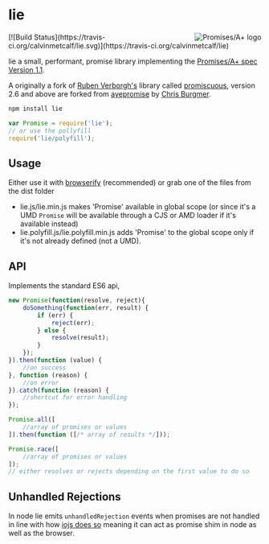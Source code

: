 # lie
<a href="http://promises-aplus.github.com/promises-spec">
  <img src="http://promises-aplus.github.com/promises-spec/assets/logo-small.png"
       alt="Promises/A+ logo" title="Promises/A+ 1.1 compliant" align="right" />
</a> [![Build Status](https://travis-ci.org/calvinmetcalf/lie.svg)](https://travis-ci.org/calvinmetcalf/lie)

lie a small, performant, promise library implementing the [Promises/A+ spec Version 1.1](http://promises-aplus.github.com/promises-spec/).

A originally a fork of [Ruben Verborgh's](https://github.com/RubenVerborgh) library called [promiscuous](https://github.com/RubenVerborgh/promiscuous), version 2.6 and above are forked from [ayepromise](https://github.com/cburgmer/ayepromise) by [Chris Burgmer](https://github.com/cburgmer).

```bash
npm install lie

```

```javascript
var Promise = require('lie');
// or use the pollyfill
require('lie/polyfill');
```

## Usage

Either use it with [browserify](http://browserify.org/) (recommended) or grab one of the files from the dist folder

- lie.js/lie.min.js makes 'Promise' available in global scope (or since it's a UMD `Promise` will be available through a CJS or AMD loader if it's available instead)
- lie.polyfill.js/lie.polyfill.min.js adds 'Promise' to the global scope only if it's not already defined (not a UMD).

## API

Implements the standard ES6 api,

```js
new Promise(function(resolve, reject){
    doSomething(function(err, result) {
        if (err) {
            reject(err);
        } else {
            resolve(result);
        }
    });
}).then(function (value) {
    //on success
}, function (reason) {
    //on error
}).catch(function (reason) {
    //shortcut for error handling
});

Promise.all([
    //array of promises or values
]).then(function ([/* array of results */]));

Promise.race([
    //array of promises or values
]);
// either resolves or rejects depending on the first value to do so
```

## Unhandled Rejections

In node lie emits `unhandledRejection` events when promises are not handled in
line with how [iojs does so](https://iojs.org/api/process.html#process_event_unhandledrejection)
meaning it can act as promise shim in node as well as the browser.
